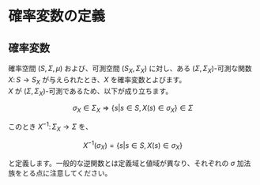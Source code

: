 # 確率変数の定義

## 確率変数

確率空間 $(S, \Sigma, \mu)$ および、可測空間 $(S_{X}, \Sigma_{X})$ に対し、ある $(\Sigma, \Sigma_{X})$-可測な関数 $X \colon S \rightarrow S_{X}$ が与えられたとき、$X$ を確率変数とよびます。  
$X$ が $(\Sigma, \Sigma_{X})$-可測であるため、以下が成り立ちます。

$$
\sigma_{X} \in \Sigma_{X} \Rightarrow \{s| s \in S, X(s) \in \sigma_{X} \} \in \Sigma
$$

このとき $X^{-1} \colon \Sigma_{X} \rightarrow \Sigma$ を、

$$
X^{-1}(\sigma_{X}) = \{s| s \in S, X(s) \in \sigma_{X} \}
$$

と定義します。一般的な逆関数とは定義域と値域が異なり、それぞれの $\sigma$ 加法族をとる点に注意してください。